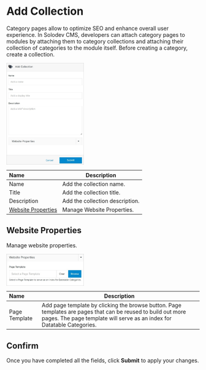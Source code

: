 # Add Collection 

Category pages allow to optimize SEO and enhance overall user experience. In Solodev CMS, developers can attach category pages to modules by attaching them to category collections and attaching their collection of categories to the module itself. Before creating a category, create a collection.

<img src="../../../../images/addcollection.jpg" alt="addcollection" style="width: 40%; display: block"></a>

**Name** | **Description**
:--- | ---
Name | Add the collection name.
Title | Add the collection title.
Description | Add the collection description.
<a href="/workspace/websites/manage-website/addcollection/#website-properties">Website Properties</a> | Manage Website Properties.

## Website Properties

Manage website properties.

<img src="../../../../images/addcollection2.jpg" alt="addcollection2" style="width: 40%; display: block"></a>

**Name** | **Description**
:--- | ---
Page Template | Add page template by clicking the browse button. Page templates are pages that can be reused to build out more pages. The page template will serve as an index for Datatable Categories.

## Confirm

Once you have completed all the fields, click **Submit** to apply your changes.